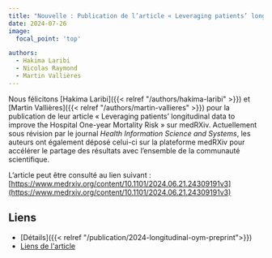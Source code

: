 ```yaml
---
title: "Nouvelle : Publication de l’article « Leveraging patients’ longitudinal data to improve the Hospital One-year Mortality Risk » sur medRXiv."
date: 2024-07-26
image:
  focal_point: 'top'

authors:
  - Hakima Laribi
  - Nicolas Raymond
  - Martin Vallières
---
```


  Nous félicitons [Hakima Laribi]({{< relref "/authors/hakima-laribi" >}}) et [Martin Vallières]({{< relref "/authors/martin-vallieres" >}}) 
  pour la publication de leur article « Leveraging patients’ longitudinal data to improve the Hospital One-year Mortality Risk » 
  sur medRXiv. Actuellement sous révision par le journal _Health Information Science and Systems_, les auteurs ont également déposé celui-ci 
  sur la plateforme medRXiv pour accélérer le partage des résultats avec l’ensemble de la communauté scientifique.

  L’article peut être consulté au lien suivant : [https://www.medrxiv.org/content/10.1101/2024.06.21.24309191v3](https://www.medrxiv.org/content/10.1101/2024.06.21.24309191v3)


## Liens

- [Détails]({{< relref "/publication/2024-longitudinal-oym-preprint">}})
- [Liens de l'article](https://www.medrxiv.org/content/10.1101/2024.06.21.24309191v3)

